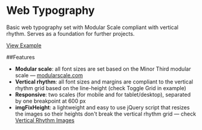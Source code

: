 # Web Typography
Basic web typography set with Modular Scale compliant with vertical rhythm. Serves as a foundation for further projects.

[View Example](http://matejlatin.github.io/Web-Typography/)


##Features
- **Modular scale**: all font sizes are set based on the Minor Third modular scale — [modularscale.com](http://modularscale.com)
- **Vertical rhythm**: all font sizes and margins are compliant to the vertical rhythm grid based on the line-height (check Toggle Grid in example)
- **Responsive**: two scales (for mobile and for tablet/desktop), separated by one breakpoint at 600 px
- **imgFixHeight**: a lightweight and easy to use jQuery script that resizes the images so their heights don't break the vertical rhythm grid — check [Vertical Rhythm Images]()